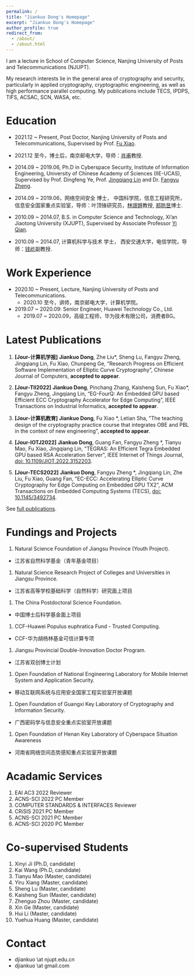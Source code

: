 ```yaml
---
permalink: /
title: "Jiankuo Dong's Homepage"
excerpt: "Jiankuo Dong's Homepage"
author_profile: true
redirect_from: 
  - /about/
  - /about.html
---
```


I am a lecture in School of Computer Science, Nanjing University of Posts and Telecommunications (NJUPT).

My research interests lie in the general area of cryptography and security, particularly in applied cryptography, cryptographic engineering, as well as high performance parallel computing. My publications include TECS, IPDPS, TIFS, ACSAC, SCN, WASA, etc.


Education
======
* 2021.12 ~ Present, Post Doctor, Nanjing University of Posts and Telecommunications, Supervised by Prof. [Fu Xiao](https://yjs.njupt.edu.cn/dsgl/nocontrol/college/dsfcxq.htm?dsJbxxId=9B9D05C52A832DCFE050007F01006EFE).
- 2021.12 至今，博士后，南京邮电大学，导师：[肖甫](https://yjs.njupt.edu.cn/dsgl/nocontrol/college/dsfcxq.htm?dsJbxxId=9B9D05C52A832DCFE050007F01006EFE)教授.

* 2014.09 ~ 2019.06, Ph.D in Cyberspace Security, Institute of Information Engineering, University of Chinese Academy of Sciences (IIE-UCAS), Supervised by Prof. Dingfeng Ye, Prof. [Jingqiang Lin](https://lin-jingqiang.github.io/) and Dr. [Fangyu Zheng](https://zhengfangyu.github.io/).
- 2014.09 ~ 2019.06，网络空间安全 博士， 中国科学院，信息工程研究所，信息安全国家重点实验室，导师：叶顶锋研究员，[林璟锵](https://lin-jingqiang.github.io/)教授, [郑昉昱](https://zhengfangyu.github.io/)博士.

* 2010.09 ~ 2014.07, B.S. in Computer Science and Technology, Xi’an Jiaotong University (XJUPT), Supervised by Associate Professor [Yi Qian](http://gr.xjtu.edu.cn/web/yqian).
- 2010.09 ~ 2014.07, 计算机科学与技术 学士， 西安交通大学，电信学院，导师：[钱屹](http://gr.xjtu.edu.cn/web/yqian)副教授.


Work Experience
======

* 2020.10 ~ Present, Lecture, Nanjing University of Posts and Telecommunications.
  - 2020.10 至今，讲师，南京邮电大学，计算机学院。
* 2019.07 ~ 2020.09: Senior Engineer, Huawei Technology Co., Ltd.
  - 2019.07 ~ 2020.09，高级工程师，华为技术有限公司，消费者BG。


Latest Publications
======

1. **[Jour-计算机学报]** **Jiankuo Dong**, Zhe Liu*, Sheng Lu, Fangyu Zheng, Jingqiang Lin, Fu Xiao, Chunpeng Ge, “Research Progress on Efficient Software Implementation of Elliptic Curve Cryptography”, Chinese Journal of Computers, **accepted to appear**.

1. **[Jour-TII2022]** **Jiankuo Dong**, Pinchang Zhang, Kaisheng Sun, Fu Xiao*, Fangyu Zheng, Jingqiang Lin, “EG-FourQ: An Embedded GPU based Efficient ECC Cryptography Accelerator for Edge Computing”, IEEE Transactions on Industrial Informatics, **accepted to appear**.

1. **[Jour-计算机教育]** **Jiankuo Dong**, Fu Xiao *, Letian Sha, "The teaching design of the cryptography practice course that integrates OBE and PBL in the context of new engineering", **accepted to appear**.

1. **[Jour-IOTJ2022]** **Jiankuo Dong**, Guang Fan, Fangyu Zheng *, Tianyu Mao, Fu Xiao, Jingqiang Lin, "TEGRAS: An Efficient Tegra Embedded GPU based RSA Acceleration Server",  IEEE Internet of Things Journal, [doi: 10.1109/JIOT.2022.3152203](https://ieeexplore.ieee.org/abstract/document/9716069).

1. **[Jour-TECS2022]** **Jiankuo Dong**, Fangyu Zheng *, Jingqiang Lin, Zhe Liu, Fu Xiao, Guang Fan, "EC-ECC: Accelerating Elliptic Curve Cryptography for Edge Computing on Embedded GPU TX2", ACM Transactions on Embedded Computing Systems (TECS),  [doi: 10.1145/3492734](https://dl.acm.org/doi/abs/10.1145/3492734).

See [full publications](/full-publications/).



Fundings and Projects
======

1. Natural Science Foundation of Jiangsu Province (Youth Project).
- 江苏省自然科学基金（青年基金项目）

1. Natural Science Research Project of Colleges and Universities in Jiangsu Province.
- 江苏省高等学校基础科学（自然科学）研究面上项目

1. The China Postdoctoral Science Foundation.
- 中国博士后科学基金面上项目

1. CCF-Huawei Populus euphratica Fund - Trusted Computing.
- CCF-华为胡杨林基金可信计算专项

1. Jiangsu Provincial Double-Innovation Doctor Program.
- 江苏省双创博士计划

1. Open Foundation of National Engineering Laboratory for Mobile Internet System and Application Security.
- 移动互联网系统与应用安全国家工程实验室开放课题


1. Open Foundation of Guangxi Key Laboratory of Cryptography and Information Security.
- 广西密码学与信息安全重点实验室开放课题

1. Open Foundation of Henan Key Laboratory of Cyberspace Situation Awareness
- 河南省网络空间态势感知重点实验室开放课题

Acadamic Services 
======

1. EAI AC3 2022 Reviewer
1. ACNS-SCI 2022 PC Member
1. COMPUTER STANDARDS & INTERFACES Reviewer
1. CRiSIS 2021 PC Member
1. ACNS-SCI 2021 PC Member
1. ACNS-SCI 2020 PC Member


Co-supervised Students 
======

1. Xinyi Ji (Ph.D, candidate)
1. Kai Wang (Ph.D, candidate)
1. Tianyu Mao (Master, candidate)
1. Yiru Xiang (Master, candidate)
1. Sheng Lu (Master, candidate)
1. Kaisheng Sun (Master, candidate)
1. Zhenguo Zhou (Master, candidate)
1. Xin Ge (Master, candidate)
1. Hui Li (Master, candidate)
1. Yuehua Huang (Master, candidate)



Contact 
======

- djiankuo \at njupt.edu.cn
- djiankuo \at gmail.com


<script type='text/javascript' id='clustrmaps' src='//cdn.clustrmaps.com/map_v2.js?cl=ffffff&w=a&t=tt&d=hDqGIHVAbAXvG5hcv2BATY4rMKoiFnu3w5ScoP2BCR8&co=8fa5b5'></script>


<!---
<script type="text/javascript" id="clstr_globe" src="//clustrmaps.com/globe.js?d=hDqGIHVAbAXvG5hcv2BATY4rMKoiFnu3w5ScoP2BCR8"></script>
-->

